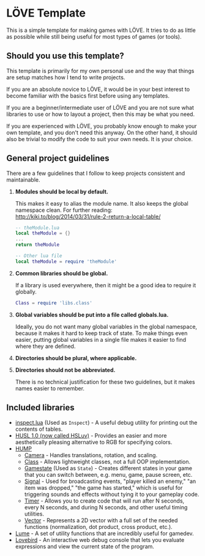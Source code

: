 

LÖVE Template
=============

This is a simple template for making games with LÖVE. It tries to do as little as possible while still being useful for most types of games (or tools).

## Should you use this template?

This template is primarily for my own personal use and the way that things are setup matches how I tend to write projects.

If you are an absolute novice to LÖVE, it would be in your best interest to become familiar with the basics first before using any templates.

If you are a beginner/intermediate user of LÖVE and you are not sure what libraries to use or how to layout a project, then this may be what you need.

If you are experienced with LÖVE, you probably know enough to make your own template, and you don't need this anyway. On the other hand, it should also be trivial to modify the code to suit your own needs. It is your choice.

## General project guidelines

There are a few guidelines that I follow to keep projects consistent and maintainable.

1. **Modules should be local by default.** 

    This makes it easy to alias the module name. It also keeps the global namespace clean. For further reading: http://kiki.to/blog/2014/03/31/rule-2-return-a-local-table/

    ```lua
    -- theModule.lua
    local theModule = {}
    ...
    return theModule
    ```

    ```lua
    -- Other lua file
    local theModule = require 'theModule'
    ```

2. **Common libraries should be global.**

    If a library is used everywhere, then it might be a good idea to require it globally.

    ```lua
    Class = require 'libs.class'
    ```

3. **Global variables should be put into a file called globals.lua.** 

    Ideally, you do not want many global variables in the global namespace, because it makes it hard to keep track of state. To make things even easier, putting global variables in a single file makes it easier to find where they are defined.

4. **Directories should be plural, where applicable.**

5. **Directories should not be abbreviated.**

    There is no technical justification for these two guidelines, but it makes names easier to remember.
    
## Included libraries

* [inspect.lua](https://github.com/kikito/inspect.lua) (Used as `Inspect`) - A useful debug utility for printing out the contents of tables.
* [HUSL 1.0 (now called HSLuv)](https://github.com/hsluv/hsluv-lua) - Provides an easier and more aesthetically pleasing alternative to RGB for specifying colors.
* [HUMP](https://github.com/vrld/hump)
    * [Camera](http://hump.readthedocs.io/en/latest/camera.html) -  Handles translations, rotation, and scaling.
    * [Class](http://hump.readthedocs.io/en/latest/class.html) - Allows lightweight classes, not a full OOP implementation.
    * [Gamestate](http://hump.readthedocs.io/en/latest/gamestate.html) (Used as `State`) - Creates different states in your game that you can switch between, e.g. menu, game, pause screen, etc.
    * [Signal](http://hump.readthedocs.io/en/latest/signal.html) - Used for broadcasting events, "player killed an enemy," "an item was dropped," "the game has started," which is useful for triggering sounds and effects without tying it to your gameplay code.
    * [Timer](http://hump.readthedocs.io/en/latest/timer.html) - Allows you to create code that will run after N seconds, every N seconds, and during N seconds, and other useful timing utilities.
    * [Vector](http://hump.readthedocs.io/en/latest/vector.html) - Represents a 2D vector with a full set of the needed functions (normalization, dot product, cross product, etc.).
* [Lume](https://github.com/rxi/lume) - A set of utility functions that are incredibly useful for gamedev.
* [Lovebird](https://github.com/rxi/lovebird) - An interactive web debug console that lets you evaluate expressions and view the current state of the program.
